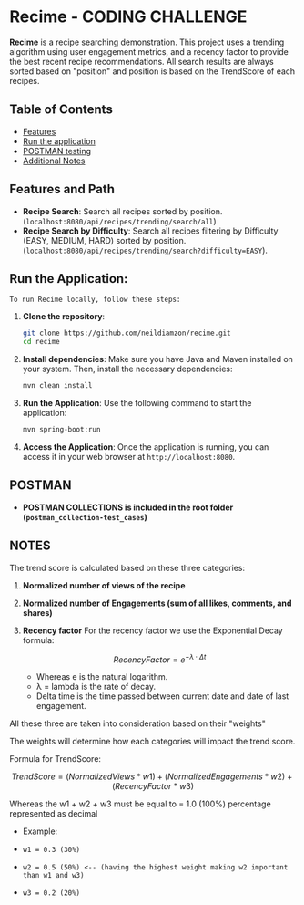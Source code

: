 # Recime - CODING CHALLENGE

**Recime** is a recipe searching demonstration. This project uses a trending algorithm using user engagement metrics, and a recency factor to provide the best recent recipe recommendations. All search results are always sorted based on "position" and position is based on the TrendScore of each recipes.

## Table of Contents

- [Features](#features)
- [Run the application](#Run-the-Application)
- [POSTMAN testing](#Postman)
- [Additional Notes](#Notes)

## Features and Path

- **Recipe Search**: Search all recipes sorted by position. (`localhost:8080/api/recipes/trending/search/all`)
- **Recipe Search by Difficulty**: Search all recipes filtering by Difficulty (EASY, MEDIUM, HARD) sorted by position. (`localhost:8080/api/recipes/trending/search?difficulty=EASY`).


## Run the Application:
    To run Recime locally, follow these steps:

1. **Clone the repository**:
    ```bash
    git clone https://github.com/neildiamzon/recime.git
    cd recime
    ```

2. **Install dependencies**:
    Make sure you have Java and Maven installed on your system. Then, install the necessary dependencies:

    ```bash
    mvn clean install
    ```
    
3. **Run the Application**:
    Use the following command to start the application:

    ```bash
    mvn spring-boot:run
    ```

4. **Access the Application**:
    Once the application is running, you can access it in your web browser at `http://localhost:8080`.


## POSTMAN

- **POSTMAN COLLECTIONS is included in the root folder (`postman_collection-test_cases`)**

## NOTES

The trend score is calculated based on these three categories:
1. **Normalized number of views of the recipe**
2. **Normalized number of Engagements (sum of all likes, comments, and shares)**
3. **Recency factor**
   For the recency factor we use the Exponential Decay formula:
   
    $$
    Recency Factor = e^{-\lambda \cdot \Delta t}
    $$
   - Whereas e is the natural logarithm.
   - λ = lambda is the rate of decay.
   - Delta time is the time passed between current date and date of last engagement.

All these three are taken into consideration based on their "weights" 

The weights will determine how each categories will impact the trend score.

Formula for TrendScore:

$$
TrendScore = (NormalizedViews * w1) + (NormalizedEngagements * w2) + (RecencyFactor * w3)
$$

Whereas the w1 + w2 + w3 must be equal to = 1.0 (100%) percentage represented as decimal

- Example:
-     w1 = 0.3 (30%)
-     w2 = 0.5 (50%) <-- (having the highest weight making w2 important than w1 and w3)
-     w3 = 0.2 (20%)

    


  
